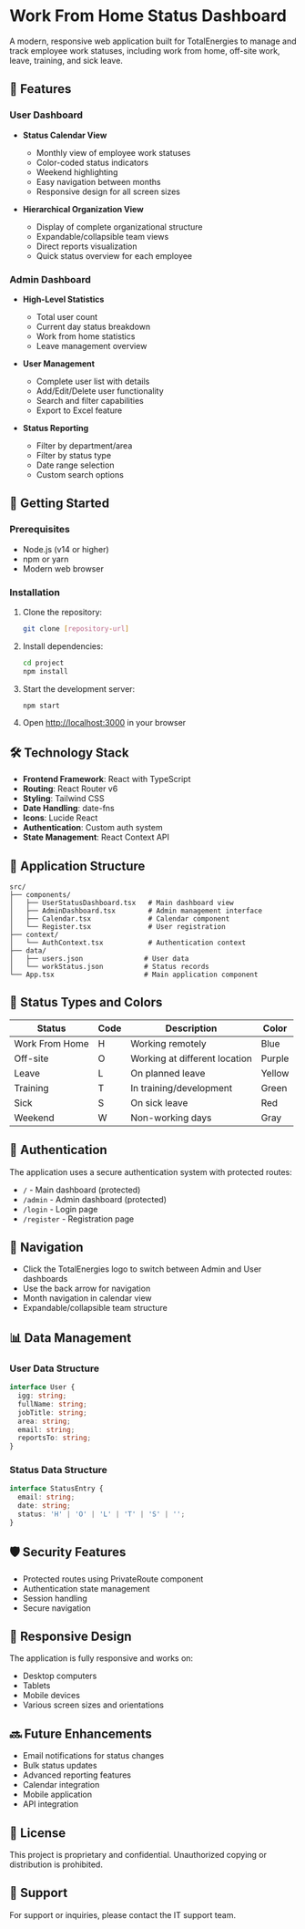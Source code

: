 # Work From Home Status Dashboard

A modern, responsive web application built for TotalEnergies to manage and track employee work statuses, including work from home, off-site work, leave, training, and sick leave.

## 🌟 Features

### User Dashboard
- **Status Calendar View**
  - Monthly view of employee work statuses
  - Color-coded status indicators
  - Weekend highlighting
  - Easy navigation between months
  - Responsive design for all screen sizes

- **Hierarchical Organization View**
  - Display of complete organizational structure
  - Expandable/collapsible team views
  - Direct reports visualization
  - Quick status overview for each employee

### Admin Dashboard
- **High-Level Statistics**
  - Total user count
  - Current day status breakdown
  - Work from home statistics
  - Leave management overview

- **User Management**
  - Complete user list with details
  - Add/Edit/Delete user functionality
  - Search and filter capabilities
  - Export to Excel feature

- **Status Reporting**
  - Filter by department/area
  - Filter by status type
  - Date range selection
  - Custom search options

## 🚀 Getting Started

### Prerequisites
- Node.js (v14 or higher)
- npm or yarn
- Modern web browser

### Installation
1. Clone the repository:
   ```bash
   git clone [repository-url]
   ```

2. Install dependencies:
   ```bash
   cd project
   npm install
   ```

3. Start the development server:
   ```bash
   npm start
   ```

4. Open [http://localhost:3000](http://localhost:3000) in your browser

## 🛠️ Technology Stack

- **Frontend Framework**: React with TypeScript
- **Routing**: React Router v6
- **Styling**: Tailwind CSS
- **Date Handling**: date-fns
- **Icons**: Lucide React
- **Authentication**: Custom auth system
- **State Management**: React Context API

## 📱 Application Structure

```
src/
├── components/
│   ├── UserStatusDashboard.tsx   # Main dashboard view
│   ├── AdminDashboard.tsx        # Admin management interface
│   ├── Calendar.tsx              # Calendar component
│   └── Register.tsx              # User registration
├── context/
│   └── AuthContext.tsx           # Authentication context
├── data/
│   ├── users.json               # User data
│   └── workStatus.json          # Status records
└── App.tsx                      # Main application component
```

## 🎨 Status Types and Colors

| Status | Code | Description | Color |
|--------|------|-------------|--------|
| Work From Home | H | Working remotely | Blue |
| Off-site | O | Working at different location | Purple |
| Leave | L | On planned leave | Yellow |
| Training | T | In training/development | Green |
| Sick | S | On sick leave | Red |
| Weekend | W | Non-working days | Gray |

## 🔐 Authentication

The application uses a secure authentication system with protected routes:
- `/` - Main dashboard (protected)
- `/admin` - Admin dashboard (protected)
- `/login` - Login page
- `/register` - Registration page

## 🔄 Navigation

- Click the TotalEnergies logo to switch between Admin and User dashboards
- Use the back arrow for navigation
- Month navigation in calendar view
- Expandable/collapsible team structure

## 📊 Data Management

### User Data Structure
```typescript
interface User {
  igg: string;
  fullName: string;
  jobTitle: string;
  area: string;
  email: string;
  reportsTo: string;
}
```

### Status Data Structure
```typescript
interface StatusEntry {
  email: string;
  date: string;
  status: 'H' | 'O' | 'L' | 'T' | 'S' | '';
}
```

## 🛡️ Security Features

- Protected routes using PrivateRoute component
- Authentication state management
- Session handling
- Secure navigation

## 📱 Responsive Design

The application is fully responsive and works on:
- Desktop computers
- Tablets
- Mobile devices
- Various screen sizes and orientations

## 🔜 Future Enhancements

- Email notifications for status changes
- Bulk status updates
- Advanced reporting features
- Calendar integration
- Mobile application
- API integration

## 📄 License

This project is proprietary and confidential. Unauthorized copying or distribution is prohibited.

## 👥 Support

For support or inquiries, please contact the IT support team.
